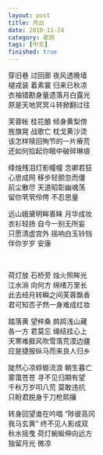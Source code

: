 ```yaml
---
layout: post
title: 月出
date: 2018-11-24
category: 歌詞
tags: [中文]
finished: true
---
```


<p>
穿旧巷 过回廊 夜风透晚墙<br>
褪戎装 着素裳 归来已秋凉<br>
衣袖错勘身量遗落月白露光<br>
原是天地冥冥斗转掀翻过往
</p><p>
芙蓉帐 桂花酿 倾身黄梨傍<br>
旌旗晃 战歌亡 枕戈黄沙烫<br>
该怎样赎回殉节的一片瘠荒<br>
还如何拾起你眼中破碎琳琅
</p><p>
绛烛残泪灯影幢幢 念卿若狂<br>
心思成网 移步轻颤忽而僵<br>
前尘散尽 天道昭彰幽魂荡<br>
留你茕茕伶俜 不忍思量
</p><p>
远山娥黛明眸善睐 月华成妆<br>
衣衫轻扬 自今一别无所妄<br>
只愿清虚宫外 摇响白玉铃铛<br>
伴你岁岁 安康
</p>
<br>
<p>
荷灯放 石桥旁 烛火照眸光<br>
江水淌 向何方 绵绪万里长<br>
此去经月转瞬之间芙蓉飘香<br>
君可知否孑然一身难成红妆
</p><p>
踏落黄 望梓桑 鹧鸪浅山藏<br>
各一方 君莫忘 绳结挂心上<br>
天寒难捱风吹雪落荒漠边疆<br>
应是捷报纵马而来良人归乡
</p><p>
陡然心凉蜉蝣流浪 朝生暮亡<br>
雾霭苍苍 寻不见归期有望<br>
千秋万岁叩八荒 莫敢违抗<br>
只盼君脱身于刀枪熙攘
</p><p>
转身回望谁在吟唱 “陟彼高冈<br>
我马玄黄” 终不见人影成双<br>
秋水摇曳 荷灯蜿蜒伸向远方<br>
独留月光 微凉
</p>

